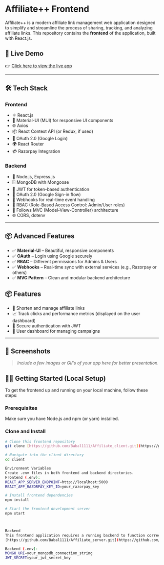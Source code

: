 # Affiliate++ Frontend

Affiliate++ is a modern affiliate link management web application designed to simplify and streamline the process of sharing, tracking, and analyzing affiliate links. This repository contains the **frontend** of the application, built with React.js.

## 🚀 Live Demo

👉 [Click here to view the live app](https://rococo-cannoli-9bd22c.netlify.app/)

---

## 🛠️ Tech Stack

### Frontend

- ⚛️ React.js
- 🎨 Material-UI (MUI) for responsive UI components
- 🌐 Axios
- 📦 React Context API (or Redux, if used)
- 🔐 OAuth 2.0 (Google Login)
- 🌍 React Router
- 💳 Razorpay Integration

### Backend

- 🧠 Node.js, Express.js
- 🗄️ MongoDB with Mongoose
- 🔐 JWT for token-based authentication
- 🔐 OAuth 2.0 (Google Sign-in flow)
- 🧰 Webhooks for real-time event handling
- 👤 RBAC (Role-Based Access Control: Admin/User roles)
- 🧱 Follows MVC (Model-View-Controller) architecture
- 🌐 CORS, dotenv

---

## 📦 Advanced Features

- ✅ **Material-UI** – Beautiful, responsive components
- ✅ **OAuth** – Login using Google securely
- ✅ **RBAC** – Different permissions for Admins & Users
- ✅ **Webhooks** – Real-time sync with external services (e.g., Razorpay or others)
- ✅ **MVC Pattern** – Clean and modular backend architecture

## 📦 Features

* 🔗 Shorten and manage affiliate links
* 📈 Track clicks and performance metrics (displayed on the user dashboard)
* 🔐 Secure authentication with JWT
* 🧾 User dashboard for managing campaigns

---

## 📸 Screenshots

> _Include a few images or GIFs of your app here for better presentation._


## 🧑‍💻 Getting Started (Local Setup)

To get the frontend up and running on your local machine, follow these steps:

### Prerequisites

Make sure you have Node.js and npm (or yarn) installed.

### Clone and Install

```bash
# Clone this frontend repository
git clone [https://github.com/Babal1111/Affiliate_client.git](https://github.com/Babal1111/Affiliate_client.git)

# Navigate into the client directory
cd client

Environment Variables
Create .env files in both frontend and backend directories.
Frontend (.env):
REACT_APP_SERVER_ENDPOINT=http://localhost:5000
REACT_APP_RAZORPAY_KEY_ID=your_razorpay_key

# Install frontend dependencies
npm install

# Start the frontend development server
npm start



Backend
This frontend application requires a running backend to function correctly. The backend for Affiliate++ is hosted in a separate repository.
[https://github.com/Babal1111/Affiliate_server.git](https://github.com/Babal1111/Affiliate_server.git)

Backend (.env):
MONGO_URI=your_mongodb_connection_string
JWT_SECRET=your_jwt_secret_key
